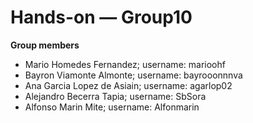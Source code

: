 # Hands-on — Group10

**Group members**
- Mario Homedes Fernandez; username: marioohf
- Bayron Viamonte Almonte; username: bayrooonnnva
- Ana Garcia Lopez de Asiain; username: agarlop02
- Alejandro Becerra Tapia; username: SbSora
- Alfonso Marin Mite; username: Alfonmarin